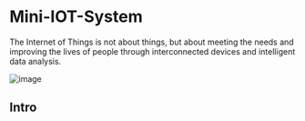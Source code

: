 # Mini-IOT-System
The Internet of Things is not about things, but about meeting the needs and improving the lives of people through interconnected devices and intelligent data analysis.


![image](https://github.com/Ayatollah-blip/Mini-IOT-System/assets/55857049/19c2ac3f-2dcc-41a9-89d4-481777f26e07)

## Intro
